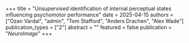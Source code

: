 +++
title = "Unsupervised identification of internal perceptual states influencing psychomotor performance"
date = 2025-04-15
authors = ["Ozan Vardal", "admin", "Tom Stafford", "Anders Drachen", "Alex Wade"]
publication_types = ["2"]
abstract = ""
featured = false
publication = "*NeuroImage*"
+++

